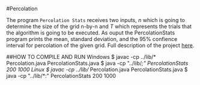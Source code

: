 #Percolation

The program `Percolation Stats` receives two inputs, _n_ which is going to determine the size of the grid n-by-n and _T_ which represents the trials that the algorithm is going to be executed. As ouput the PercolationStats program prints the mean, standard deviation, and the 95% confience interval for percolation of the given grid. Full description of the project [here][1].

##HOW TO COMPILE AND RUN
Windows
    $ javac -cp ../lib/* Percolation.java PercolationStats.java
    $ java -cp "../lib/*;" PercolationStats 200 1000
Linux
    $ javac -cp ../lib/* Percolation.java PercolationStats.java
    $ java -cp "../lib/*:" PercolationStats 200 1000

[1]: https://coursera.cs.princeton.edu/algs4/assignments/percolation/specification.php